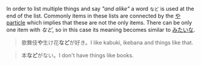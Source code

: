 In order to list multiple things and say *"and alike"* a word `など` is used at the end of the list. Commonly items in these lists are connected by the [や particle](180) which implies that these are not the only items. There can be only one item with *など*, so in this case its meaning becomes similar to [みたいな](83).
>歌舞伎**や**生け花**など**が好き。I like kabuki, ikebana and things like that.

>本**など**がない。I don't have things like books.